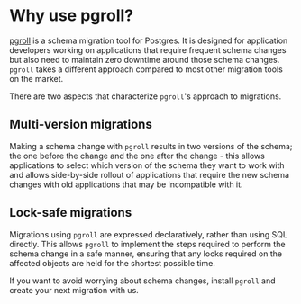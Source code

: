 # Why use pgroll?

[pgroll](https://pgroll.com/) is a schema migration tool for Postgres. It is designed for application developers working on applications that require frequent schema changes but also need to maintain zero downtime around those schema changes. `pgroll` takes a different approach compared to most other migration tools on the market.

There are two aspects that characterize `pgroll`'s approach to migrations.

## Multi-version migrations

Making a schema change with `pgroll` results in two versions of the schema; the one before the change and the one after the change - this allows applications to select which version of the schema they want to work with and allows side-by-side rollout of applications that require the new schema changes with old applications that may be incompatible with it.

## Lock-safe migrations

Migrations using `pgroll` are expressed declaratively, rather than using SQL directly. This allows `pgroll` to implement the steps required to perform the schema change in a safe manner, ensuring that any locks required on the affected objects are held for the shortest possible time.

If you want to avoid worrying about schema changes, install `pgroll` and create your next migration with us.
